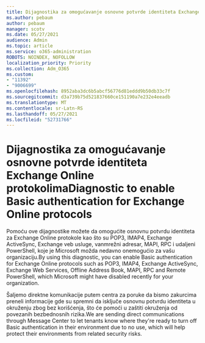 ```yaml
---
title: Dijagnostika za omogućavanje osnovne potvrde identiteta Exchange Online protokolima
ms.author: pebaum
author: pebaum
manager: scotv
ms.date: 05/27/2021
audience: Admin
ms.topic: article
ms.service: o365-administration
ROBOTS: NOINDEX, NOFOLLOW
localization_priority: Priority
ms.collection: Adm_O365
ms.custom:
- "11392"
- "9006699"
ms.openlocfilehash: 8952aba3dc6b5abcf56776d81eddd9b50db33c7f
ms.sourcegitcommit: d3a739b75d521837660ce151190a7e232e4eeadb
ms.translationtype: MT
ms.contentlocale: sr-Latn-RS
ms.lasthandoff: 05/27/2021
ms.locfileid: "52731766"
---
```

# <a name="diagnostic-to-enable-basic-authentication-for-exchange-online-protocols"></a><span data-ttu-id="2845a-102">Dijagnostika za omogućavanje osnovne potvrde identiteta Exchange Online protokolima</span><span class="sxs-lookup"><span data-stu-id="2845a-102">Diagnostic to enable Basic authentication for Exchange Online protocols</span></span>

<span data-ttu-id="2845a-103">Pomoću ove dijagnostike možete da omogućite osnovnu potvrdu identiteta za Exchange Online protokole kao što su POP3, IMAP4, Exchange ActiveSync, Exchange veb usluge, vanmrežni adresar, MAPI, RPC i udaljeni PowerShell, koje je Microsoft možda nedavno onemogućio za vašu organizaciju.</span><span class="sxs-lookup"><span data-stu-id="2845a-103">By using this diagnostic, you can enable Basic authentication for Exchange Online protocols such as POP3, IMAP4, Exchange ActiveSync, Exchange Web Services, Offline Address Book, MAPI, RPC and Remote PowerShell, which Microsoft might have disabled recently for your organization.</span></span> 

<span data-ttu-id="2845a-104">Šaljemo direktne komunikacije putem centra za poruke da bismo zakurcima preneli informacije gde su spremni da isključe osnovnu potvrdu identiteta u okruženju zbog bez korišćenja, što će pomoći u zaštiti okruženja od povezanih bezbednosnih rizika.</span><span class="sxs-lookup"><span data-stu-id="2845a-104">We are sending direct communications through Message Center to let tenants know where they're ready to turn off Basic authentication in their environment due to no use, which will help protect their environments from related security risks.</span></span>